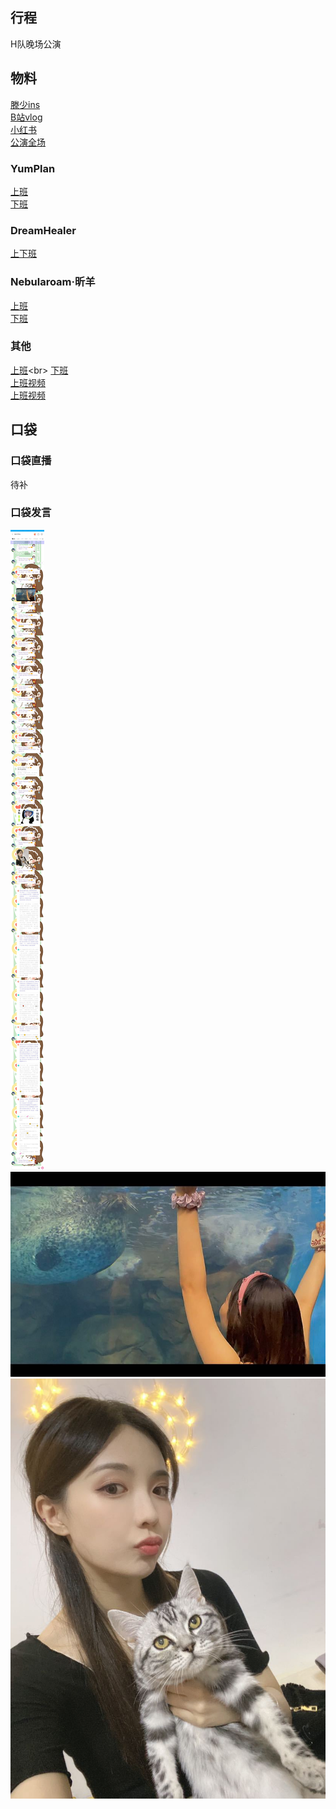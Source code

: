 ## 行程
H队晚场公演<br>

## 物料
[滕少ins](https://www.instagram.com/p/CTFqzvSlFEa/?utm_source=ig_web_copy_link)<br>
[B站vlog](https://www.bilibili.com/video/BV16b4y1m7mr)<br>
[小红书](https://www.xiaohongshu.com/discovery/item/612a3395000000000102b3e4)<br>
[公演全场](https://www.bilibili.com/video/BV1Nh411W7EU)
### YumPlan
[上班](https://weibo.com/7335378002/Kvzfqdtpg)<br>
[下班](https://weibo.com/7335378002/KvB46i92q)
### DreamHealer
[上下班](https://weibo.com/6375088879/KvzcsqJ24)<br>
### Nebularoam·昕羊
[上班](https://weibo.com/7584954147/Kvzg02amR)<br>
[下班](https://weibo.com/7584954147/KvBhXxgEx)
### 其他
[上班](https://m.weibo.cn/status/4675278896369486?)<br>
[下班](https://weibo.com/5415898244/KvAOFdnsJ)<br>
[上班视频](https://weibo.com/1626138803/KvzymwFn7)<br>
[上班视频](https://weibo.com/1856999022/KvzpifK1w)<br>

## 口袋
### 口袋直播
待补
### 口袋发言
![口袋发言](./pocket48/imgs/messages1.jpeg)<br>
![口袋发言](./pocket48/imgs/P1.jpeg)<br>
![口袋发言](./pocket48/imgs/P2.jpeg)<br>